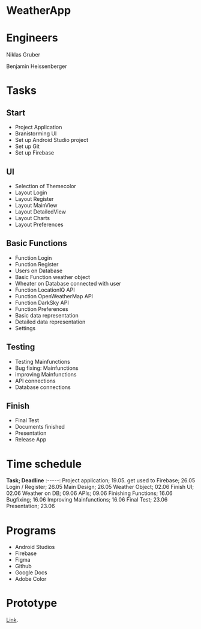 # WeatherApp



# Engineers

Niklas Gruber

Benjamin Heissenberger




# Tasks

## Start

* Project Application
* Branistorming UI
* Set up Android Studio project
* Set up Git
* Set up Firebase

## UI

* Selection of Themecolor
* Layout Login
* Layout Register
* Layout MainView
* Layout DetailedView
* Layout Charts
* Layout Preferences

## Basic Functions

* Function Login
* Function Register
* Users on Database
* Basic Function weather object
* Wheater on Database connected with user
* Function LocationIQ API
* Function OpenWeatherMap API
* Function DarkSky API
* Function Preferences
* Basic data representation
* Detailed data representation
* Settings

## Testing

* Testing Mainfunctions
* Bug fixing: Mainfunctions 
* improving Mainfunctions
* API connections
* Database connections

## Finish

* Final Test
* Documents finished
* Presentation
* Release App

# Time schedule

**Task; Deadline**
:-----:
Project application; 19.05.
get used to Firebase; 26.05
Login / Register; 26.05
Main Design; 26.05
Weather Object; 02.06
Finish UI; 02.06
Weather on DB; 09.06
APIs; 09.06
Finishing Functions; 16.06
Bugfixing; 16.06
Improving Mainfunctions; 16.06
Final Test; 23.06
Presentation; 23.06

# Programs

* Android Studios
* Firebase
* Figma
* Github
* Google Docs
* Adobe Color

# Prototype

[Link](https://www.figma.com/proto/MQI8Sbfax70np8hqffXL8s/Untitled?node-id=2%3A41&scaling=min-zoom "Optionaler Linktitel").
